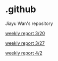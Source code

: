 # .github
Jiayu Wan's repository

[weekly report 3/20](learning_notes/3_20/KF.pdf)

[weekly report 3/27](learning_notes/3_27/Issac_sim.markdown)

[weekly report 4/2](learning_notes/3_27_4_3/Issac_sim.markdown)



